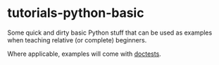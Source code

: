 tutorials-python-basic
======================

Some quick and dirty basic Python stuff that can be used as examples when
teaching relative (or complete) beginners.

Where applicable, examples will come with
[doctests](http://docs.python.org/2/library/doctest.html).
